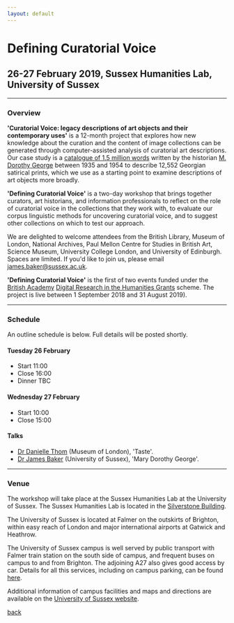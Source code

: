 ```yaml
---
layout: default
---
```


# Defining Curatorial Voice

## 26-27 February 2019, Sussex Humanities Lab, University of Sussex

______
### Overview

**'Curatorial Voice: legacy descriptions of art objects and their contemporary uses'** is a 12-month project that explores how new knowledge about the curation and the content of image collections can be generated through computer-assisted analysis of curatorial art descriptions. Our case study is a [catalogue of 1.5 million words](https://en.wikipedia.org/wiki/Catalogue_of_Political_and_Personal_Satires_Preserved_in_the_Department_of_Prints_and_Drawings_in_the_British_Museum) written by the historian [M. Dorothy George](https://doi.org/10.1093/ref:odnb/45657) between 1935 and 1954 to describe 12,552 Georgian satirical prints, which we use as a starting point to examine descriptions of art objects more broadly.

**'Defining Curatorial Voice'** is a two-day workshop that brings together curators, art historians, and information professionals to reflect on the role of curatorial voice in the collections that they work with, to evaluate our corpus linguistic methods for uncovering curatorial voice, and to suggest other collections on which to test our approach.

We are delighted to welcome attendees from the British Library, Museum of London, National Archives, Paul Mellon Centre for Studies in British Art, Science Museum, University College London, and University of Edinburgh. Spaces are limited. If you'd like to join us, please email [james.baker@sussex.ac.uk](mailto:james.baker@sussex.ac.uk).

**'Defining Curatorial Voice'** is the first of two events funded under the [British Academy](https://www.britac.ac.uk/) [Digital Research in the Humanities Grants](https://www.britac.ac.uk/ba-jisc-digital-research-in-the-humanities) scheme. The project is live between 1 September 2018 and 31 August 2019).

______
### Schedule

An outline schedule is below. Full details will be posted shortly.

#### Tuesday 26 February

- Start 11:00
- Close 16:00
- Dinner TBC

#### Wednesday 27 February

- Start 10:00
- Close 15:00

#### Talks

- [Dr Danielle Thom](https://twitter.com/danielle_j_thom?lang=en) (Museum of London), 'Taste'.
- [Dr James Baker](http://www.sussex.ac.uk/profiles/371022) (University of Sussex), 'Mary Dorothy George'.

______
### Venue

The workshop will take place at the Sussex Humanities Lab at the University of Sussex. The Sussex Humanities Lab is located in the [Silverstone Building](https://www.sussex.ac.uk/about/documents/uos-campus-map.pdf).

The University of Sussex is located at Falmer on the outskirts of Brighton, within easy reach of London and major international airports at Gatwick and Heathrow.

The University of Sussex campus is well served by public transport with Falmer train station on the south side of campus, and frequent buses on campus to and from Brighton. The adjoining A27 also gives good access by car. Details for all this services, including on campus parking, can be found [here](https://www.sussex.ac.uk/about/directions).

Additional information of campus facilities and maps and directions are available on the [University of Sussex website](https://www.sussex.ac.uk/about/campus/facilities).

[back](./)
